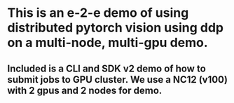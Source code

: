 # This is an e-2-e demo of using distributed pytorch vision using ddp on a multi-node, multi-gpu demo. 
## Included is a CLI and SDK v2 demo of how to submit jobs to GPU cluster. We use a NC12 (v100) with 2 gpus and 2 nodes for demo.
